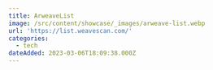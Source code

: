 ```yaml
---
title: ArweaveList
image: /src/content/showcase/_images/arweave-list.webp
url: 'https://list.weavescan.com/'
categories:
  - tech
dateAdded: 2023-03-06T18:09:38.000Z
---
```


